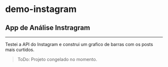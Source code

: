 # demo-instagram
## App de Análise Instragram 
---

Testei a API do Instagram e construi um grafico de barras com os posts mais curtidos.


> ToDo: Projeto congelado no momento. 
